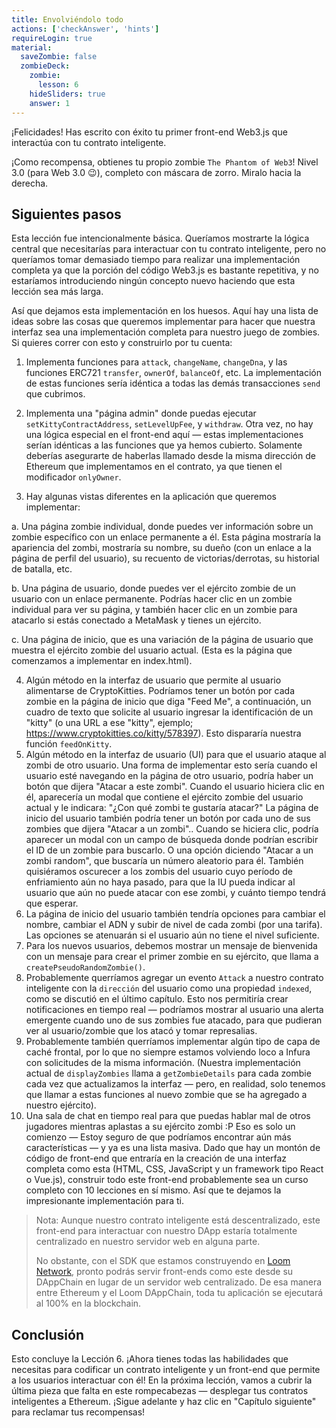 ```yaml
---
title: Envolviéndolo todo
actions: ['checkAnswer', 'hints']
requireLogin: true
material:
  saveZombie: false
  zombieDeck:
    zombie:
      lesson: 6
    hideSliders: true
    answer: 1
---
```


¡Felicidades! Has escrito con éxito tu primer front-end Web3.js que interactúa con tu contrato inteligente.

¡Como recompensa, obtienes tu propio zombie `The Phantom of Web3`! Nivel 3.0 (para Web 3.0 😉), completo con máscara de zorro. Miralo hacia la derecha.

## Siguientes pasos

Esta lección fue intencionalmente básica. Queríamos mostrarte la lógica central que necesitarías para interactuar con tu contrato inteligente, pero no queríamos tomar demasiado tiempo para realizar una implementación completa ya que la porción del código Web3.js es bastante repetitiva, y no estaríamos introduciendo ningún concepto nuevo haciendo que esta lección sea más larga.

Así que dejamos esta implementación en los huesos. Aquí hay una lista de ideas sobre las cosas que queremos implementar para hacer que nuestra interfaz sea una implementación completa para nuestro juego de zombies. Si quieres correr con esto y construirlo por tu cuenta:

1. Implementa funciones para `attack`, `changeName`, `changeDna`, y las funciones ERC721 `transfer`, `ownerOf`, `balanceOf`, etc. La implementación de estas funciones sería idéntica a todas las demás transacciones `send` que cubrimos.

2. Implementa una "página admin" donde puedas ejecutar `setKittyContractAddress`, `setLevelUpFee`, y `withdraw`. Otra vez, no hay una lógica especial en el front-end aquí — estas implementaciones serían idénticas a las funciones que ya hemos cubierto. Solamente deberías asegurarte de haberlas llamado desde la misma dirección de Ethereum que implementamos en el contrato, ya que tienen el modificador `onlyOwner`.

3. Hay algunas vistas diferentes en la aplicación que queremos implementar:

  a. Una página zombie individual, donde puedes ver información sobre un zombie específico con un enlace permanente a él. Esta página mostraría la apariencia del zombi, mostraría su nombre, su dueño (con un enlace a la página de perfil del usuario), su recuento de victorias/derrotas, su historial de batalla, etc.

  b. Una página de usuario, donde puedes ver el ejército zombie de un usuario con un enlace permanente. Podrías hacer clic en un zombie individual para ver su página, y también hacer clic en un zombie para atacarlo si estás conectado a MetaMask y tienes un ejército.

  c. Una página de inicio, que es una variación de la página de usuario que muestra el ejército zombie del usuario actual. (Esta es la página que comenzamos a implementar en index.html).

4. Algún método en la interfaz de usuario que permite al usuario alimentarse de CryptoKitties. Podríamos tener un botón por cada zombie en la página de inicio que diga "Feed Me", a continuación, un cuadro de texto que solicite al usuario ingresar la identificación de un "kitty" (o una URL a ese "kitty", ejemplo; <a href="https://www.cryptokitties.co/kitty/578397" target=_blank>https://www.cryptokitties.co/kitty/578397</a>). Esto dispararía nuestra función `feedOnKitty`.
5. Algún método en la interfaz de usuario (UI) para que el usuario ataque al zombi de otro usuario. 
  Una forma de implementar esto sería cuando el usuario esté navegando en la página de otro usuario, podría haber un botón que dijera "Atacar a este zombi". Cuando el usuario hiciera clic en él, aparecería un modal que contiene el ejército zombie del usuario actual y le indicara: "¿Con qué zombi te gustaría atacar?"
  La página de inicio del usuario también podría tener un botón por cada uno de sus zombies que dijera "Atacar a un zombi".. Cuando se hiciera clic, podría aparecer un modal con un campo de búsqueda donde podrían escribir el ID de un zombie para buscarlo. O una opción diciendo "Atacar a un zombi random", que buscaría un número aleatorio para él.
  También quisiéramos oscurecer a los zombis del usuario cuyo período de enfriamiento aún no haya pasado, para que la IU pueda indicar al usuario que aún no puede atacar con ese zombi, y cuánto tiempo tendrá que esperar.
6. La página de inicio del usuario también tendría opciones para cambiar el nombre, cambiar el ADN y subir de nivel de cada zombi (por una tarifa). Las opciones se atenuarán si el usuario aún no tiene el nivel suficiente.
7. Para los nuevos usuarios, debemos mostrar un mensaje de bienvenida con un mensaje para crear el primer zombie en su ejército, que llama a `createPseudoRandomZombie()`.
8. Probablemente querríamos agregar un evento `Attack` a nuestro contrato inteligente con la `dirección` del usuario como una propiedad `indexed`, como se discutió en el último capítulo. Esto nos permitiría crear notificaciones en tiempo real — podríamos mostrar al usuario una alerta emergente cuando uno de sus zombies fue atacado, para que pudieran ver al usuario/zombie que los atacó y tomar represalias.
9. Probablemente también querríamos implementar algún tipo de capa de caché frontal, por lo que no siempre estamos volviendo loco a Infura con solicitudes de la misma información. (Nuestra implementación actual de `displayZombies` llama a `getZombieDetails` para cada zombie cada vez que actualizamos la interfaz — pero, en realidad, solo tenemos que llamar a estas funciones al nuevo zombie que se ha agregado a nuestro ejército).
10. Una sala de chat en tiempo real para que puedas hablar mal de otros jugadores mientras aplastas a su ejército zombi :P
Eso es solo un comienzo — Estoy seguro de que podríamos encontrar aún más características — y ya es una lista masiva.
Dado que hay un montón de código de front-end que entraría en la creación de una interfaz completa como esta (HTML, CSS, JavaScript y un framework tipo React o Vue.js), construir todo este front-end probablemente sea un curso completo con 10 lecciones en sí mismo. Así que te dejamos la impresionante implementación para ti.
> Nota: Aunque nuestro contrato inteligente está descentralizado, este front-end para interactuar con nuestro DApp estaría totalmente centralizado en nuestro servidor web en alguna parte.
>
> No obstante, con el SDK que estamos construyendo en <a href="https://medium.com/loom-network/loom-network-is-live-scalable-ethereum-dapps-coming-soon-to-a-dappchain-near-you-29d26da00880" target=_blank>Loom Network</a>, pronto podrás servir front-ends como este desde su DAppChain en lugar de un servidor web centralizado. De esa manera entre Ethereum y el Loom DAppChain, toda tu aplicación se ejecutará al 100% en la blockchain.
## Conclusión
Esto concluye la Lección 6. ¡Ahora tienes todas las habilidades que necesitas para codificar un contrato inteligente y un front-end que permite a los usuarios interactuar con él!
En la próxima lección, vamos a cubrir la última pieza que falta en este rompecabezas — desplegar tus contratos inteligentes a Ethereum.
¡Sigue adelante y haz clic en "Capítulo siguiente" para reclamar tus recompensas!
